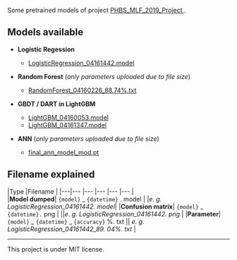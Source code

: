 <!--
 * @Author: your name
 * @Date: 2020-04-16 19:40:22
 * @LastEditTime: 2020-04-25 21:03:26
 * @LastEditors: Please set LastEditors
 * @Description: In User Settings Edit
 * @FilePath: \models\README. md
 -->
Some pretrained models of project [PHBS_MLF_2019_Project
](https://github.com/oyrx/PHBS_MLF_2019_Project). 

## Models available

* **Logistic Regession**
    - [LogisticRegression_04161442.model](https://github.com/oyrx/PHBS_MLF_2019_Project_Models/blob/master/LogisticRegression_04161442.model)

* **Random Forest** (*only parameters uploaded due to file size*)
    - [RandomForest_04160226_88.74%.txt](https://github.com/oyrx/PHBS_MLF_2019_Project_Models/blob/master/RandomForest_04160226_88.74%25.txt)

* **GBDT / DART in LightGBM**
    - [LightGBM_04160053.model](https://github.com/oyrx/PHBS_MLF_2019_Project_Models/blob/master/LightGBM_04160053.model)
    - [LightGBM_04161347.model](https://github.com/oyrx/PHBS_MLF_2019_Project_Models/blob/master/LightGBM_04161347.model)

* **ANN** (*only parameters uploaded due to file size*)
    - [final_ann_model_mod.pt](https://github.com/oyrx/PHBS_MLF_2019_Project_Models/blob/master/final_ann_model_mod.pt)  

## Filename explained

|Type |Filename |
|---|--- |--- |--- |--- |--- |  
|**Model dumped**| `{model}` _ `{datetime}` . model 
| |*e. g. LogisticRegression_04161442. model*| 
|**Confusion matrix**| `{model}` _ `{datetime}.` png |
 ||*e. g. LogisticRegression_04161442. png* |
|**Parameter**| `{model}` \_ `{datetime}` \_ `{accuracy}` %. txt 
|| *e. g. LogisticRegression_04161442_89. 04%. txt* |

---
This project is under MIT license. 
